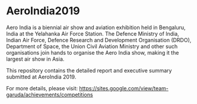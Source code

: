 # AeroIndia2019

Aero India is a biennial air show and aviation exhibition held in Bengaluru, India at the Yelahanka Air Force Station. The Defence Ministry of India, Indian Air Force, Defence Research and Development Organisation (DRDO), Department of Space, the Union Civil Aviation Ministry and other such organisations join hands to organise the Aero India show, making it the largest air show in Asia.

This repository contains the detailed report and executive summary submitted at AeroIndia 2019.

For more details, please visit: https://sites.google.com/view/team-garuda/achievements/competitions

